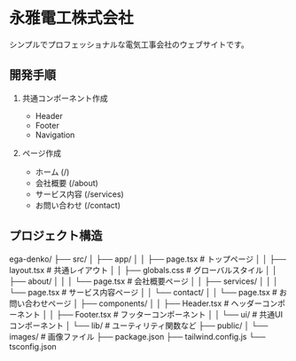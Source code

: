 # 永雅電工株式会社

シンプルでプロフェッショナルな電気工事会社のウェブサイトです。

## 開発手順

1. 共通コンポーネント作成
   - Header
   - Footer
   - Navigation

2. ページ作成
   - ホーム (/)
   - 会社概要 (/about)
   - サービス内容 (/services)
   - お問い合わせ (/contact)

## プロジェクト構造

ega-denko/
├── src/
│   ├── app/
│   │   ├── page.tsx          # トップページ
│   │   ├── layout.tsx        # 共通レイアウト
│   │   ├── globals.css       # グローバルスタイル
│   │   ├── about/
│   │   │   └── page.tsx      # 会社概要ページ
│   │   ├── services/
│   │   │   └── page.tsx      # サービス内容ページ
│   │   └── contact/
│   │       └── page.tsx      # お問い合わせページ
│   ├── components/
│   │   ├── Header.tsx        # ヘッダーコンポーネント
│   │   ├── Footer.tsx        # フッターコンポーネント
│   │   └── ui/              # 共通UIコンポーネント
│   └── lib/                 # ユーティリティ関数など
├── public/
│   └── images/             # 画像ファイル
├── package.json
├── tailwind.config.js
└── tsconfig.json 